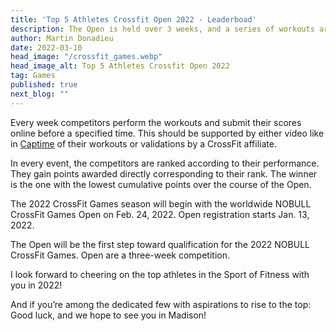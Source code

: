 ```yaml
---
title: 'Top 5 Athletes Crossfit Open 2022 - Leaderboad'
description: The Open is held over 3 weeks, and a series of workouts are released weekly for competitors to complete. Athletes who wish to progress further in individual competitions need to perform the workouts as prescribed
author: Martin Donadieu
date: 2022-03-10
head_image: "/crossfit_games.webp"
head_image_alt: Top 5 Athletes Crossfit Open 2022
tag: Games
published: true
next_blog: ""
---
```


Every week competitors perform the workouts and submit their scores online before a specified time.
This should be supported by either video like in [Captime](http://onelink.to/captime) of their workouts or validations by a CrossFit affiliate.

In every event, the competitors are ranked according to their performance.
They gain points awarded directly corresponding to their rank.
The winner is the one with the lowest cumulative points over the course of the Open.

The 2022 CrossFit Games season will begin with the worldwide NOBULL CrossFit Games Open on Feb. 24, 2022. 
Open registration starts Jan. 13, 2022.

The Open will be the first step toward qualification for the 2022 NOBULL CrossFit Games. 
Open are a three-week competition.

<div class="not-prose md:w-screen md:transform md:-translate-x-1/4">
  <TopOpen :limit="5" :skip="0" />
</div>

I look forward to cheering on the top athletes in the Sport of Fitness with you in 2022! 

And if you’re among the dedicated few with aspirations to rise to the top: Good luck, and we hope to see you in Madison!
